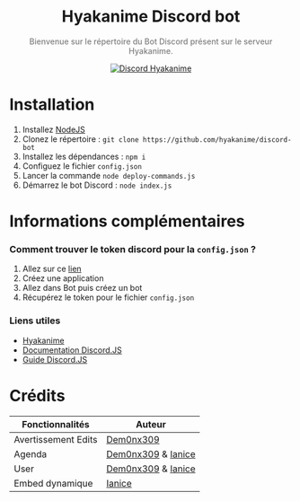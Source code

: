 <h1 align="center">
Hyakanime Discord bot 
</h1>

<p align="center" style='font-weight: 500; color: grey'>
Bienvenue sur le répertoire du Bot Discord présent sur le serveur Hyakanime.
</p>

<p align="center">
  <a href="https://discord.gg/Y38Q4pzFMf">
    <img src="https://discordapp.com/api/guilds/805391427680862248/widget.png" alt="Discord Hyakanime">
  </a>
</p>
  


# Installation 
1. Installez [NodeJS](https://nodejs.org/en/)
2. Clonez le répertoire : `git clone https://github.com/hyakanime/discord-bot`
3. Installez les dépendances : `npm i`
4. Configuez le fichier `config.json`
5. Lancer la commande `node deploy-commands.js`
6. Démarrez le bot Discord : `node index.js`

# Informations complémentaires 

### Comment trouver le token discord pour la `config.json` ?
1. Allez sur ce [lien](https://discord.com/developers/applications)
2. Créez une application
3. Allez dans Bot puis créez un bot
4. Récupérez le token pour le fichier `config.json`

### Liens utiles
- [Hyakanime](https://hyakanime.fr)
- [Documentation Discord.JS](https://discord.js.org/#/docs)
- [Guide Discord.JS](https://discordjs.guide/#before-you-begin)


# Crédits 

| Fonctionnalités     | Auteur                                   |
| ----------------    | ---------------------------------------- |
| Avertissement Edits | [Dem0nx309](https://github.com/dem0nx309)|                                       
| Agenda              | [Dem0nx309](https://github.com/dem0nx309) & [Ianice](https://github.com/ianice-lng)|
| User                | [Dem0nx309](https://github.com/dem0nx309) & [Ianice](https://github.com/ianice-lng)|
| Embed dynamique     | [Ianice](https://github.com/ianice-lng)|
